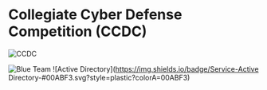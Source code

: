 # Collegiate Cyber Defense Competition (CCDC)

![CCDC](https://jacenrkohler.github.io/ccdc/CCDC_logo.png)

![Blue Team](https://img.shields.io/badge/Team-Blue-blue.svg?style=plastic)
![Active Directory](https://img.shields.io/badge/Service-Active Directory-#00ABF3.svg?style=plastic?colorA=00ABF3)
